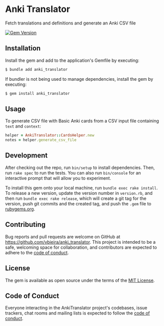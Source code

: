 # Anki Translator

Fetch translations and definitions and generate an Anki CSV file

[![Gem Version](https://badge.fury.io/rb/anki_translator.svg)](https://badge.fury.io/rb/anki_translator)

## Installation

Install the gem and add to the application's Gemfile by executing:

```sh
$ bundle add anki_translator
```

If bundler is not being used to manage dependencies, install the gem by executing:

```sh
$ gem install anki_translator
```

## Usage

To generate CSV file with Basic Anki cards from a CSV input file containing `text` and `context`:

```rb
helper = AnkiTranslator::CardsHelper.new
notes = helper.generate_csv_file
```

## Development

After checking out the repo, run `bin/setup` to install dependencies. Then, run `rake spec` to run the tests. You can also run `bin/console` for an interactive prompt that will allow you to experiment.

To install this gem onto your local machine, run `bundle exec rake install`. To release a new version, update the version number in `version.rb`, and then run `bundle exec rake release`, which will create a git tag for the version, push git commits and the created tag, and push the `.gem` file to [rubygems.org](https://rubygems.org).

## Contributing

Bug reports and pull requests are welcome on GitHub at https://github.com/vbieira/anki_translator. This project is intended to be a safe, welcoming space for collaboration, and contributors are expected to adhere to the [code of conduct](https://github.com/vbieira/anki_translator/blob/master/CODE_OF_CONDUCT.md).

## License

The gem is available as open source under the terms of the [MIT License](https://opensource.org/licenses/MIT).

## Code of Conduct

Everyone interacting in the AnkiTranslator project's codebases, issue trackers, chat rooms and mailing lists is expected to follow the [code of conduct](https://github.com/vbieira/anki_translator/blob/master/CODE_OF_CONDUCT.md).
